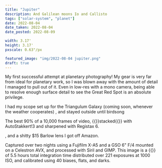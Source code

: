 ```yaml
---
title: "Jupiter"
description: And Galilean moons Io and Callisto
tags: ["solar-system", "planet"]
date: 2022-08-04
date_taken: 2022-08-04
date_posted: 2022-08-09

width: 3.17'
height: 3.17'
pxscale: 0.63"/px

featured_image: "img/2022-08-04 jupiter.png"
draft: true
---
```


My first successful attempt at planetary photography! My gear is very far from ideal for planetary work, so I was blown away with the amount of detail I managed to pull out of it. Even in low-res with a mono camera, being able to resolve enough surface detail to see the Great Red Spot is an absolute privilege.

I had my scope set up for the Triangulum Galaxy (coming soon, whenever the weather cooperates)
, and stayed outside until birdsong


The best 90% of a 10,000 frames of video, {{<def stack>}}stacked{{</def>}} with AutoStakkert!3 and sharpened with Registax 6.

, and a shitty $15 Barlow lens I got off Amazon.

Captured over two nights using a Fujifilm X-A5 and a GSO 6" F/4 mounted on a Celestron AVX, and processed with Siril and GIMP. This image is a {{<def stack />}} of 5.5 hours total integration time distributed over 221 exposures at 1000 ISO, and calibrated using 40 biases, flats, and darks.